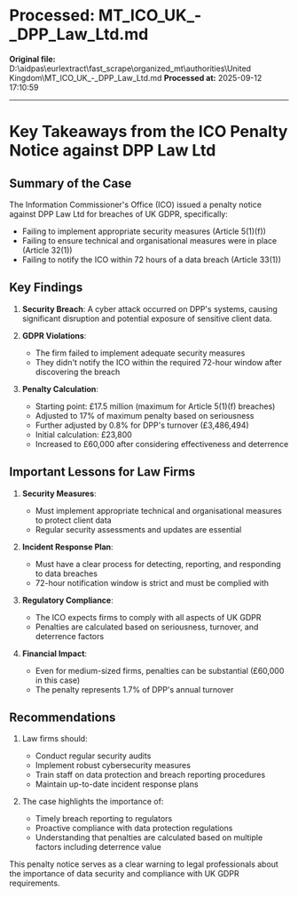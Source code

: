 # Processed: MT_ICO_UK_-_DPP_Law_Ltd.md

**Original file:** D:\aidpas\eurlextract\fast_scrape\organized_mt\authorities\United Kingdom\MT_ICO_UK_-_DPP_Law_Ltd.md
**Processed at:** 2025-09-12 17:10:59

---

# Key Takeaways from the ICO Penalty Notice against DPP Law Ltd

## Summary of the Case
The Information Commissioner's Office (ICO) issued a penalty notice against DPP Law Ltd for breaches of UK GDPR, specifically:
- Failing to implement appropriate security measures (Article 5(1)(f))
- Failing to ensure technical and organisational measures were in place (Article 32(1))
- Failing to notify the ICO within 72 hours of a data breach (Article 33(1))

## Key Findings
1. **Security Breach**: A cyber attack occurred on DPP's systems, causing significant disruption and potential exposure of sensitive client data.

2. **GDPR Violations**:
   - The firm failed to implement adequate security measures
   - They didn't notify the ICO within the required 72-hour window after discovering the breach

3. **Penalty Calculation**:
   - Starting point: £17.5 million (maximum for Article 5(1)(f) breaches)
   - Adjusted to 17% of maximum penalty based on seriousness
   - Further adjusted by 0.8% for DPP's turnover (£3,486,494)
   - Initial calculation: £23,800
   - Increased to £60,000 after considering effectiveness and deterrence

## Important Lessons for Law Firms
1. **Security Measures**:
   - Must implement appropriate technical and organisational measures to protect client data
   - Regular security assessments and updates are essential

2. **Incident Response Plan**:
   - Must have a clear process for detecting, reporting, and responding to data breaches
   - 72-hour notification window is strict and must be complied with

3. **Regulatory Compliance**:
   - The ICO expects firms to comply with all aspects of UK GDPR
   - Penalties are calculated based on seriousness, turnover, and deterrence factors

4. **Financial Impact**:
   - Even for medium-sized firms, penalties can be substantial (£60,000 in this case)
   - The penalty represents 1.7% of DPP's annual turnover

## Recommendations
1. Law firms should:
   - Conduct regular security audits
   - Implement robust cybersecurity measures
   - Train staff on data protection and breach reporting procedures
   - Maintain up-to-date incident response plans

2. The case highlights the importance of:
   - Timely breach reporting to regulators
   - Proactive compliance with data protection regulations
   - Understanding that penalties are calculated based on multiple factors including deterrence value

This penalty notice serves as a clear warning to legal professionals about the importance of data security and compliance with UK GDPR requirements.